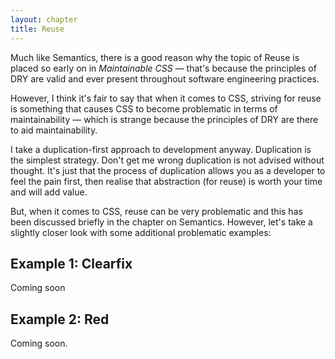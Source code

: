 ```yaml
---
layout: chapter
title: Reuse
---
```


Much like Semantics, there is a good reason why the topic of Reuse is placed so early on in *Maintainable CSS* &mdash; that's because the principles of DRY are valid and ever present throughout software engineering practices.

However, I think it's fair to say that when it comes to CSS, striving for reuse is something that causes CSS to become problematic in terms of maintainability &mdash; which is strange because the principles of DRY are there to aid maintainability.

I take a duplication-first approach to development anyway. Duplication is the simplest strategy. Don't get me wrong duplication is not advised without thought. It's just that the process of duplication allows you as a developer to feel the pain first, then realise that abstraction (for reuse) is worth your time and will add value.

But, when it comes to CSS, reuse can be very problematic and this has been discussed briefly in the chapter on Semantics. However, let's take a slightly closer look with some additional problematic examples:

## Example 1: Clearfix

Coming soon

## Example 2: Red

Coming soon.